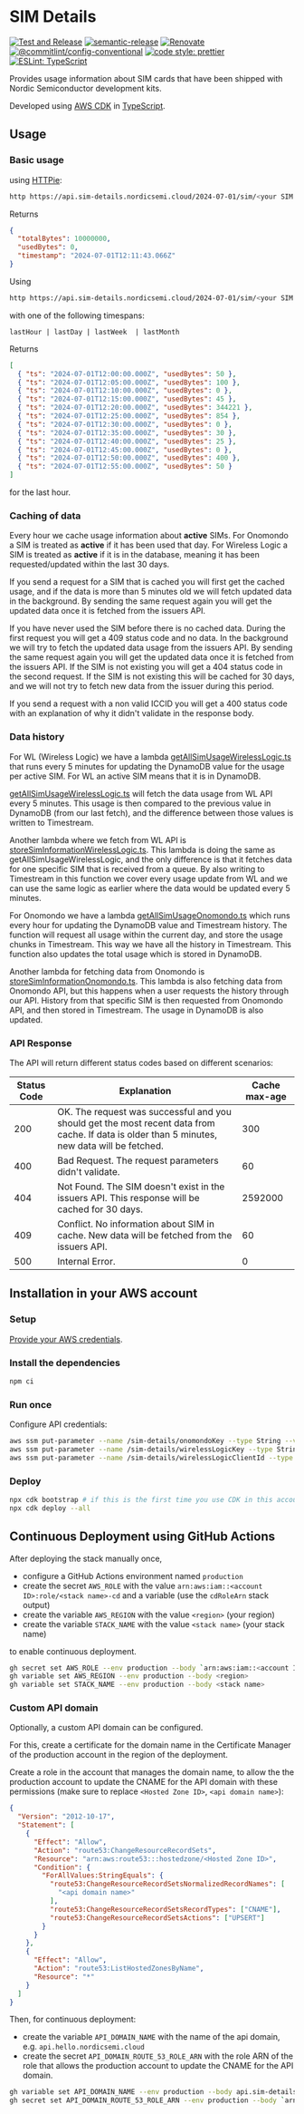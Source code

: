 # SIM Details

[![Test and Release](https://github.com/bifravst/sim-details/actions/workflows/test-and-release.yaml/badge.svg?branch=saga)](https://github.com/bifravst/sim-details/actions/workflows/test-and-release.yaml)
[![semantic-release](https://img.shields.io/badge/%20%20%F0%9F%93%A6%F0%9F%9A%80-semantic--release-e10079.svg)](https://github.com/semantic-release/semantic-release)
[![Renovate](https://img.shields.io/badge/renovate-enabled-brightgreen.svg)](https://renovatebot.com)
[![@commitlint/config-conventional](https://img.shields.io/badge/%40commitlint-config--conventional-brightgreen)](https://github.com/conventional-changelog/commitlint/tree/master/@commitlint/config-conventional)
[![code style: prettier](https://img.shields.io/badge/code_style-prettier-ff69b4.svg)](https://github.com/prettier/prettier/)
[![ESLint: TypeScript](https://img.shields.io/badge/ESLint-TypeScript-blue.svg)](https://github.com/typescript-eslint/typescript-eslint)

Provides usage information about SIM cards that have been shipped with Nordic
Semiconductor development kits.

Developed using [AWS CDK](https://aws.amazon.com/cdk) in
[TypeScript](https://www.typescriptlang.org/).

## Usage

### Basic usage

using [HTTPie](https://httpie.io/):

```bash
http https://api.sim-details.nordicsemi.cloud/2024-07-01/sim/<your SIM's ICCID>
```

Returns

```json
{
  "totalBytes": 10000000,
  "usedBytes": 0,
  "timestamp": "2024-07-01T12:11:43.066Z"
}
```

Using

```bash
http https://api.sim-details.nordicsemi.cloud/2024-07-01/sim/<your SIM's ICCID>/history?timespan=<timespan>
```

with one of the following timespans:

```
lastHour | lastDay | lastWeek  | lastMonth
```

Returns

```json
[
  { "ts": "2024-07-01T12:00:00.000Z", "usedBytes": 50 },
  { "ts": "2024-07-01T12:05:00.000Z", "usedBytes": 100 },
  { "ts": "2024-07-01T12:10:00.000Z", "usedBytes": 0 },
  { "ts": "2024-07-01T12:15:00.000Z", "usedBytes": 45 },
  { "ts": "2024-07-01T12:20:00.000Z", "usedBytes": 344221 },
  { "ts": "2024-07-01T12:25:00.000Z", "usedBytes": 854 },
  { "ts": "2024-07-01T12:30:00.000Z", "usedBytes": 0 },
  { "ts": "2024-07-01T12:35:00.000Z", "usedBytes": 30 },
  { "ts": "2024-07-01T12:40:00.000Z", "usedBytes": 25 },
  { "ts": "2024-07-01T12:45:00.000Z", "usedBytes": 0 },
  { "ts": "2024-07-01T12:50:00.000Z", "usedBytes": 400 },
  { "ts": "2024-07-01T12:55:00.000Z", "usedBytes": 50 }
]
```

for the last hour.

### Caching of data

Every hour we cache usage information about **active** SIMs. For Onomondo a SIM
is treated as **active** if it has been used that day. For Wireless Logic a SIM
is treated as **active** if it is in the database, meaning it has been
requested/updated within the last 30 days.

If you send a request for a SIM that is cached you will first get the cached
usage, and if the data is more than 5 minutes old we will fetch updated data in
the background. By sending the same request again you will get the updated data
once it is fetched from the issuers API.

If you have never used the SIM before there is no cached data. During the first
request you will get a 409 status code and no data. In the background we will
try to fetch the updated data usage from the issuers API. By sending the same
request again you will get the updated data once it is fetched from the issuers
API. If the SIM is not existing you will get a 404 status code in the second
request. If the SIM is not existing this will be cached for 30 days, and we will
not try to fetch new data from the issuer during this period.

If you send a request with a non valid ICCID you will get a 400 status code with
an explanation of why it didn't validate in the response body.

### Data history

For WL (Wireless Logic) we have a lambda
[getAllSimUsageWirelessLogic.ts](./getAllSimUsageWirelessLogic.ts) that runs
every 5 minutes for updating the DynamoDB value for the usage per active SIM.
For WL an active SIM means that it is in DynamoDB.

[getAllSimUsageWirelessLogic.ts](./getAllSimUsageWirelessLogic.ts) will fetch
the data usage from WL API every 5 minutes. This usage is then compared to the
previous value in DynamoDB (from our last fetch), and the difference between
those values is written to Timestream.

Another lambda where we fetch from WL API is
[storeSimInformationWirelessLogic.ts](./storeSimInformationWirelessLogic.ts).
This lambda is doing the same as getAllSimUsageWirelessLogic, and the only
difference is that it fetches data for one specific SIM that is received from a
queue. By also writing to Timestream in this function we cover every usage
update from WL and we can use the same logic as earlier where the data would be
updated every 5 minutes.

For Onomondo we have a lambda
[getAllSimUsageOnomondo.ts](./getAllSimUsageOnomondo.ts) which runs every hour
for updating the DynamoDB value and Timestream history. The function will
request all usage within the current day, and store the usage chunks in
Timestream. This way we have all the history in Timestream. This function also
updates the total usage which is stored in DynamoDB.

Another lambda for fetching data from Onomondo is
[storeSimInformationOnomondo.ts](./storeSimInformationOnomondo.ts). This lambda
is also fetching data from Onomondo API, but this happens when a user requests
the history through our API. History from that specific SIM is then requested
from Onomondo API, and then stored in Timestream. The usage in DynamoDB is also
updated.

### API Response

The API will return different status codes based on different scenarios:

| Status Code | Explanation                                                                                                                                   | Cache max-age |
| ----------- | --------------------------------------------------------------------------------------------------------------------------------------------- | ------------- |
| 200         | OK. The request was successful and you should get the most recent data from cache. If data is older than 5 minutes, new data will be fetched. | 300           |
| 400         | Bad Request. The request parameters didn't validate.                                                                                          | 60            |
| 404         | Not Found. The SIM doesn't exist in the issuers API. This response will be cached for 30 days.                                                | 2592000       |
| 409         | Conflict. No information about SIM in cache. New data will be fetched from the issuers API.                                                   | 60            |
| 500         | Internal Error.                                                                                                                               | 0             |

## Installation in your AWS account

### Setup

[Provide your AWS credentials](https://docs.aws.amazon.com/cli/latest/userguide/cli-chap-authentication.html).

### Install the dependencies

```bash
npm ci
```

### Run once

Configure API credentials:

```bash
aws ssm put-parameter --name /sim-details/onomondoKey --type String --value <Your Onomondo API Key>
aws ssm put-parameter --name /sim-details/wirelessLogicKey --type String --value <Your Wireless Logic API Key>
aws ssm put-parameter --name /sim-details/wirelessLogicClientId --type String --value <Your Wireless Logic CLIENT ID>
```

### Deploy

```bash
npx cdk bootstrap # if this is the first time you use CDK in this account
npx cdk deploy --all
```

## Continuous Deployment using GitHub Actions

After deploying the stack manually once,

- configure a GitHub Actions environment named `production`
- create the secret `AWS_ROLE` with the value
  `arn:aws:iam::<account ID>:role/<stack name>-cd` and a variable (use the
  `cdRoleArn` stack output)
- create the variable `AWS_REGION` with the value `<region>` (your region)
- create the variable `STACK_NAME` with the value `<stack name>` (your stack
  name)

to enable continuous deployment.

```bash
gh secret set AWS_ROLE --env production --body `arn:aws:iam::<account ID>:role/<stack name>-cd`
gh variable set AWS_REGION --env production --body <region>
gh variable set STACK_NAME --env production --body <stack name>
```

### Custom API domain

Optionally, a custom API domain can be configured.

For this, create a certificate for the domain name in the Certificate Manager of
the production account in the region of the deployment.

Create a role in the account that manages the domain name, to allow the the
production account to update the CNAME for the API domain with these permissions
(make sure to replace `<Hosted Zone ID>`, `<api domain name>`):

```json
{
  "Version": "2012-10-17",
  "Statement": [
    {
      "Effect": "Allow",
      "Action": "route53:ChangeResourceRecordSets",
      "Resource": "arn:aws:route53:::hostedzone/<Hosted Zone ID>",
      "Condition": {
        "ForAllValues:StringEquals": {
          "route53:ChangeResourceRecordSetsNormalizedRecordNames": [
            "<api domain name>"
          ],
          "route53:ChangeResourceRecordSetsRecordTypes": ["CNAME"],
          "route53:ChangeResourceRecordSetsActions": ["UPSERT"]
        }
      }
    },
    {
      "Effect": "Allow",
      "Action": "route53:ListHostedZonesByName",
      "Resource": "*"
    }
  ]
}
```

Then, for continuous deployment:

- create the variable `API_DOMAIN_NAME` with the name of the api domain, e.g.
  `api.hello.nordicsemi.cloud`
- create the secret `API_DOMAIN_ROUTE_53_ROLE_ARN` with the role ARN of the role
  that allows the production account to update the CNAME for the API domain.

```bash
gh variable set API_DOMAIN_NAME --env production --body api.sim-details.nordicsemi.cloud
gh secret set API_DOMAIN_ROUTE_53_ROLE_ARN --env production --body `arn:aws:iam::<account ID>:role/<role name>`
```
